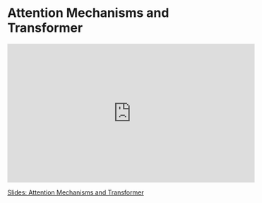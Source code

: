 # Attention Mechanisms and Transformer

<iframe width="560" height="315" src="https://www.youtube.com/embed/Eii87IgFlDU" title="YouTube video player" frameborder="0" allow="accelerometer; autoplay; clipboard-write; encrypted-media; gyroscope; picture-in-picture; web-share" allowfullscreen></iframe>

[Slides: Attention Mechanisms and Transformer](https://github.com/ichatnun/brainCodeCamp2023_lectures/blob/main/ExtraResources/AttentionTransformer.pdf)
